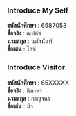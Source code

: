 ### Introduce My Self
**รหัสนักศึกษา**  : 6587053<br>
**ชื่อจริง** : ณปภัช<br>
**นามสกุล** : นภัสนันท์<br>
**ชื่อเล่น** : ไอซ์<br>

### Introduce Visitor
**รหัสนักศึกษา**  : 65XXXXX<br>
**ชื่อจริง** : นิภาพร<br>
**นามสกุล** : กาญจนา<br>
**ชื่อเล่น** : มิว<br>